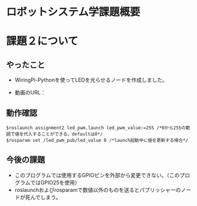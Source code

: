 # ロボットシステム学課題概要

# 課題２について

## やったこと
* WiringPi-Pythonを使ってLEDを光らせるノードを作成しました。

* 動画のURL：

## 動作確認
```
$roslaunch assignment2 led_pwm.launch led_pwm_value:=255 /*0から255の範囲で値を代入することができる。defaultは0*/
$rosparam set /led_pwm_pub/led_value 0 /*launch起動中に値を更新する場合*/
```

## 今後の課題
* このプログラムでは使用するGPIOピンを外部から変更できない。（このプログラムではGPIO25を使用）
* roslaunchおよびrosparamで数値以外のものを送るとパブリッシャーのノードが死んでしまう。
